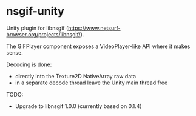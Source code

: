 # nsgif-unity

Unity plugin for libnsgif (https://www.netsurf-browser.org/projects/libnsgif/).

The GIFPlayer component exposes a VideoPlayer-like API where it makes sense.

Decoding is done:
* directly into the Texture2D NativeArray raw data
* in a separate decode thread leave the Unity main thread free

TODO:
* Upgrade to libnsgif 1.0.0 (currently based on 0.1.4)
